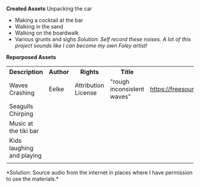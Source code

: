 **Created Assets**
Unpacking the car
* Making a cocktail at the bar
* Walking in the sand
* Walking on the boardwalk
* Various grunts and sighs
*Solution: Self record these noises. A lot of this project sounds like I can become my own Foley artist!*

**Reporposed Assets**
<table style="width:100%">
<tr>
  <th>Description</th>
  <th>Author</th>
  <th>Rights</th>
  <th>Title</th>
  <th>Source</th>
</tr>
<tr>
  <td>Waves Crashing</td>
  <td>Eelke</td>
  <td>Attribution License</td>
  <td>"rough inconsistent waves"</td>
  <td><a href = "https://freesound.org/people/Eelke/sounds/462594/">https://freesound.org/people/Eelke/sounds/462594/</a></td>
</tr>
<tr>
  <td>Seagulls Chirping</td>
  <td></td>
  <td></td>
  <td></td>
  <td></td>
</tr>
<tr>
  <td>Music at the tiki bar</td>
  <td></td>
  <td></td>
  <td></td>
  <td></td>
</tr>
<tr>
  <td>Kids laughing and playing</td>
  <td></td>
  <td></td>
  <td></td>
  <td></td>
</tr>
<tr>
  <td></td>
  <td></td>
  <td></td>
  <td></td>
  <td></td>
</tr>
</table>
*Solution: Source audio from the internet in places where I have permission to use the materials.*
